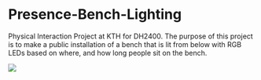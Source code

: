 Presence-Bench-Lighting
=======================

Physical Interaction Project at KTH for DH2400. The purpose of this project is to make a public installation of a bench that is lit from below with RGB LEDs based on where, and how long people sit on the bench.

<img src="http://f.cl.ly/items/0m0t350N2D2i2Q2B0F0O/Bench%20Concept.png"/>